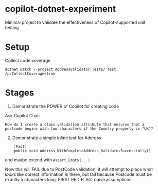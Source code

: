 # copilot-dotnet-experiment
Minimal project to validate the effectiveness of Copilot-supported unit testing

# Setup

Collect code coverage

```
dotnet watch --project AddressValidator.Tests/ test /p:CollectCoverage=true
```

# Stages

1. Demonstrate the POWER of Copilot for creating code

Ask Copilot Chat:

```
How do I create a class validation attribute that ensures that a postcode begins with two characters if the Country property is "UK"?
```

2. Demonstrate a simple inline test for Address

```
    [Fact]
    public void Address_WithCompleteAddress_ValidatesSuccessfully()
```

and maybe extend with `Assert.Empty(...)`


Now this will FAIL due to PostCode validation; it will attempt to place what _looks_ like correct information in there, but fail because Postcode must be exactly 5 characters long. FIRST RED FLAG; naive assumptions.


